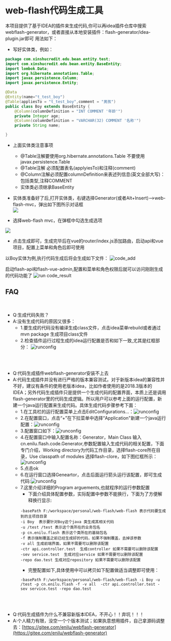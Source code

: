 # web-flash代码生成工具
 
本项目提供了基于IDEA的插件来生成代码,你可以再idea插件仓库中搜索webflash-generator，或者直接从本地安装插件：flash-generator/idea-plugin.jar即可
用法如下：

- 写好实体类，例如：
```java
package com.xinshucredit.edu.bean.entity.test;
import com.xinshucredit.edu.bean.entity.BaseEntity;
import lombok.Data;
import org.hibernate.annotations.Table;
import javax.persistence.Column;
import javax.persistence.Entity;

@Data
@Entity(name="t_test_boy")
@Table(appliesTo = "t_test_boy",comment = "男孩")
public class Boy extends BaseEntity {
    @Column(columnDefinition = "INT COMMENT '年龄'")
    private Integer age;
    @Column(columnDefinition = "VARCHAR(32) COMMENT '名称'")
    private String name;

}
``` 
- 上面实体类注意事项
    - @Table注解要使用org.hibernate.annotations.Table 不要使用javax.persistence.Table
    - @Table注解 必须配置表名(applyiesTo)和注释(comment)
    - @Column注解必须配置columnDefinition来表述列信息(英文全部大写)：包括类型,注释COMMENT
    - 实体类必须继承BaseEntity
- 实体类准备好了后,打开实体类，右键选择Generator(或者Alt+Insert)-->web-flash-mvc，弹出如下图所示对话框  
 ![](../img/plugin/generator.jpg)
 
 - 选择web-flash mvc，在弹框中勾选生成选项 
 
 ![](../img/plugin/generator-config.jpg) 
 - 点击生成即可，生成完毕后在vue的router/index.js添加路由，启动api和vue项目，配置上菜单和角色后即可使用
        


以Boy实体为例,执行代码生成后将会生成如下文件：
![code_add](./doc/code_add.jpg)
 

启动flash-api和flash-vue-admin,配置和菜单和角色权限后就可以访问刚刚生成的代码功能了
![run code_result](./doc/code_result.jpg)


## FAQ

<br>

- Q:生成代码失败？
- A:没有生成代码的原因又很多：
    - 1.要生成的代码没有编译生成class文件，点击idea菜单rebuild或者通过mvn package 生成项目class文件
    - 2.检查插件运行过程生成的idea运行配置是否和如下一致,尤其是红框部分：
        ![runconfig](./doc/runconfig.png)
        

<br><br>
- Q:代码生成插件webflash-generator安装不上去
- A:代码生成插件并没有进行严格的版本兼容测试，对于新版本idea的兼容性并不好，建议有条件的使用老版本idea，比如作者使用的是2018.3版本的IDEA；另外代码生成插件只是提供一个生成代码的配置界面，本质上还是调用flash-generator里的代码生成逻辑。所以用户可以参考上面的运行配置，新建一个java运行配置来生成代码。具体生成代码步骤参考下面：
    - 1.在工具栏的运行配置菜单上点击EditConfigurations...：![runconfig](./doc/run1.png)
    - 2.在配置窗口，点击“+”在下拉菜单中选择“Application"新建一个java运行配置：![runconfig](./doc/run2.png)
    - 3.配置窗口如下：![runconfig](./doc/run3.png)
    - 4.在配置窗口中输入配置名称：Generator，Main Class 输入cn.enilu.flash.code.Generator,参数配置输入生成代码的相关配置，下面专门介绍，Working directory为代码工作目录，选择flash-core所在目录，Use classpath of modules 选择flash-clore，如下图红框所示：![runconfig](./doc/run4.png)
    - 5.点击ok
    - 6.在运行窗口选择Geneartor，点击后面运行箭头运行该配置，即可生成代码:![runconfig](./doc/run5.png)
    - 7.这里介绍详细的Program arguements,也就程序的运行参数配置
        - 下面介绍具体配置参数，实际配置中参数不能换行，下面为了方便解释换行显示:
        ```
        -basePath F:/workspace/personal/web-flash/web-flash 表示代码要生成到的主项目目录
        -i Boy  表示要针对Boy这个java 类生成其相关代码
        -u /test /test 表示这个类所在的业务包名
        -p cn.enilu.flash 表示这个类所在的基础包名
        -f 表示强制覆盖之前已经生成好的代码，如果不强制覆盖，去掉该参数
        -v all 生成前端界面，如果不需要可以删除该配置
        -ctr api.controller.test  生成controller 如果不需要可以删除该配置
        -sev service.test  生成对应service 如果不需要可以删除该配置
        -repo dao.test 生成对应repository 如果不需要可以删除该配置
        ```  
        - 完整配置如下,具体使用中可以拷贝如下配置做适当调整即可使用：
        ```
        -basePath F:/workspace/personal/web-flash/web-flash -i Boy -u /test -p cn.enilu.flash -f -v all  -ctr api.controller.test -sev service.test -repo dao.test 
        ```

<br><br>
     
- Q:代码生成插件为什么不兼容新版本IDEA，不开心！！弃坑！！！
- A:个人精力有限，没空一个个版本测试；如果执意想用插件，自己拿源码调整去：[https://gitee.com/enilu/webflash-generator](https://gitee.com/enilu/webflash-generator)


        
        
